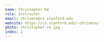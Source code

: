 ```yaml
---
name: Christopher Ré
role: Instructor
email: chrismre@cs.stanford.edu
website: https://cs.stanford.edu/~chrismre/
photo: christopher-re.jpg
index: 2
---
```

